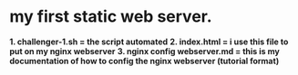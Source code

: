 # my first static web server.
**1. challenger-1.sh = the script automated**
**2. index.html = i use this file to put on my nginx webserver**
**3. nginx config webserver.md = this is my documentation of how to config the nginx webserver (tutorial format)**

